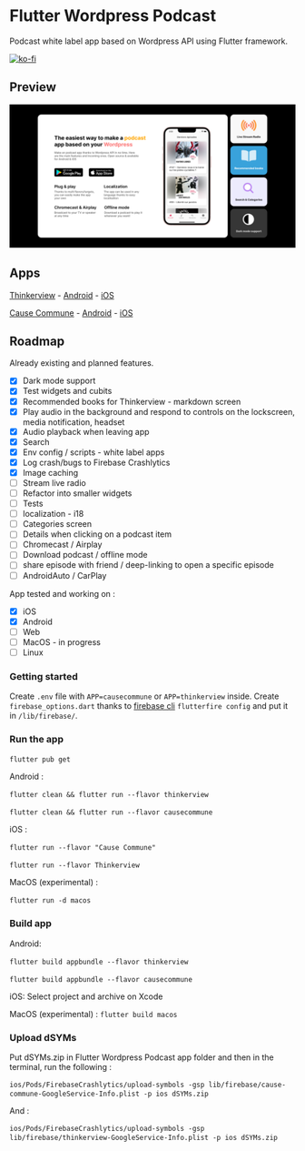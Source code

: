 # Flutter Wordpress Podcast

Podcast white label app based on Wordpress API using Flutter framework.

[![ko-fi](https://www.ko-fi.com/img/githubbutton_sm.svg)](https://ko-fi.com/P5P813IQT)

## Preview

![screenshot](https://github.com/PierreBresson/flutter-wordpress-podcast/blob/main/preview.png)

## Apps

[Thinkerview](https://www.thinkerview.com/) - [Android](https://play.google.com/store/apps/details?id=com.thinkerview&hl=fr) - [iOS](https://apps.apple.com/us/app/thinkerview/id1406076265?ls=1)

[Cause Commune](https://cause-commune.fm/) - [Android](https://play.google.com/store/apps/details?id=com.cause.commune) - [iOS](https://apps.apple.com/us/app/cause-commune/id1458650964?ls=1)

## Roadmap

Already existing and planned features.

- [x] Dark mode support
- [x] Test widgets and cubits
- [x] Recommended books for Thinkerview - markdown screen
- [x] Play audio in the background and respond to controls on the lockscreen, media notification, headset
- [x] Audio playback when leaving app
- [x] Search
- [x] Env config / scripts - white label apps
- [x] Log crash/bugs to Firebase Crashlytics
- [x] Image caching
- [ ] Stream live radio
- [ ] Refactor into smaller widgets
- [ ] Tests
- [ ] localization - i18
- [ ] Categories screen
- [ ] Details when clicking on a podcast item
- [ ] Chromecast / Airplay
- [ ] Download podcast / offline mode
- [ ] share episode with friend / deep-linking to open a specific episode
- [ ] AndroidAuto / CarPlay

App tested and working on :

- [x] iOS
- [x] Android
- [ ] Web
- [ ] MacOS - in progress
- [ ] Linux

### Getting started

Create `.env` file with `APP=causecommune` or `APP=thinkerview` inside.
Create `firebase_options.dart` thanks to [firebase cli](https://codewithandrea.com/articles/firebase-flutterfire-cli-flavors/) `flutterfire config` and put it in `/lib/firebase/`.

### Run the app

`flutter pub get`

Android :

`flutter clean && flutter run --flavor thinkerview`

`flutter clean && flutter run --flavor causecommune`

iOS :

`flutter run --flavor "Cause Commune"`

`flutter run --flavor Thinkerview`

MacOS (experimental) :

`flutter run -d macos`

### Build app

Android:

`flutter build appbundle --flavor thinkerview`

`flutter build appbundle --flavor causecommune`

iOS:
Select project and archive on Xcode

MacOS (experimental) :
`flutter build macos`

### Upload dSYMs

Put dSYMs.zip in Flutter Wordpress Podcast app folder and then in the terminal, run the following :

```
ios/Pods/FirebaseCrashlytics/upload-symbols -gsp lib/firebase/cause-commune-GoogleService-Info.plist -p ios dSYMs.zip
```

And :

```
ios/Pods/FirebaseCrashlytics/upload-symbols -gsp lib/firebase/thinkerview-GoogleService-Info.plist -p ios dSYMs.zip
```
